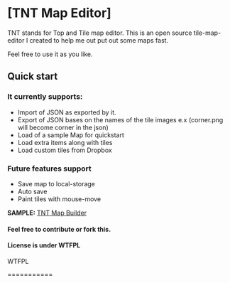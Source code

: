 # [TNT Map Editor]

TNT stands for Top and Tile map editor. This is an open source tile-map-editor I created to help me out put out some maps fast.

Feel free to use it as you like.

## Quick start

### It currently supports:
 * Import of JSON as exported by it.
 * Export of JSON bases on the names of the tile images e.x (corner.png will become corner in the json)
 * Load of a sample Map for quickstart
 * Load extra items along with tiles
 * Load custom tiles from Dropbox

### Future features support
 * Save map to local-storage
 * Auto save
 * Paint tiles with mouse-move

<b>SAMPLE:</b> <a href="http://www.netgfx.com/trunk/games/tntmap/index.html">TNT Map Builder</a>

#### Feel free to contribute or fork this.

#### License is under WTFPL

<a href="http://www.wtfpl.net/"><img
       src="http://www.wtfpl.net/wp-content/uploads/2012/12/wtfpl-badge-4.png"
       width="80" height="15" alt="WTFPL" /></a>


===========



